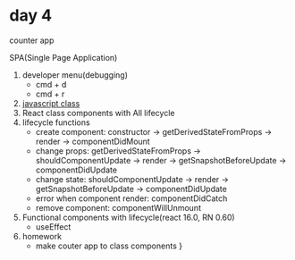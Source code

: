 # day 4

counter app

SPA(Single Page Application)

1. developer menu(debugging)
    - cmd + d
    - cmd + r
1. [javascript class](https://developer.mozilla.org/ja/docs/Web/JavaScript/Reference/Classes)
1. React class components with All lifecycle
1. lifecycle functions
    - create component: constructor → getDerivedStateFromProps → render → componentDidMount
    - change props: getDerivedStateFromProps → shouldComponentUpdate → render → getSnapshotBeforeUpdate → componentDidUpdate
    - change state: shouldComponentUpdate → render → getSnapshotBeforeUpdate → componentDidUpdate
    - error when component render: componentDidCatch
    - remove component: componentWillUnmount
1. Functional components with lifecycle(react 16.0, RN 0.60)
    - useEffect
1. homework
    - make couter app to class components
}